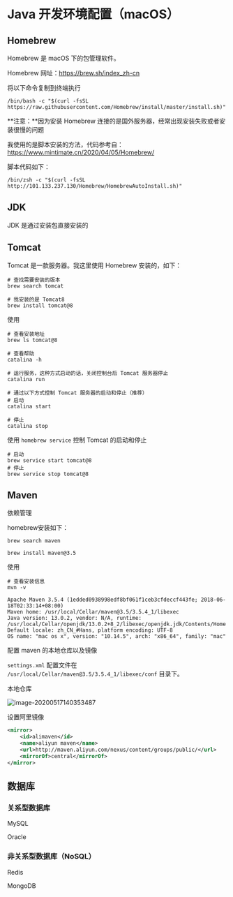 # Java 开发环境配置（macOS）

## Homebrew

Homebrew 是 macOS 下的包管理软件。

Homebrew 网址：https://brew.sh/index_zh-cn

将以下命令复制到终端执行

```
/bin/bash -c "$(curl -fsSL https://raw.githubusercontent.com/Homebrew/install/master/install.sh)"
```



**注意：**因为安装 Homebrew 连接的是国外服务器，经常出现安装失败或者安装很慢的问题

我使用的是脚本安装的方法，代码参考自：https://www.mintimate.cn/2020/04/05/Homebrew/

脚本代码如下：

```
/bin/zsh -c "$(curl -fsSL http://101.133.237.130/Homebrew/HomebrewAutoInstall.sh)"
```







## JDK

JDK 是通过安装包直接安装的





## Tomcat

Tomcat 是一款服务器。我这里使用 Homebrew 安装的，如下：

```
# 查找需要安装的版本
brew search tomcat

# 我安装的是 Tomcat8
brew install tomcat@8
```



使用

```
# 查看安装地址
brew ls tomcat@8

# 查看帮助
catalina -h

# 运行服务，这种方式启动的话，关闭控制台后 Tomcat 服务器停止
catalina run

# 通过以下方式控制 Tomcat 服务器的启动和停止（推荐）
# 启动
catalina start

# 停止
catalina stop
```



使用 `homebrew service` 控制 Tomcat 的启动和停止

```
# 启动
brew service start tomcat@8
# 停止
brew service stop tomcat@8
```





## Maven

依赖管理

homebrew安装如下：

```
brew search maven

brew install maven@3.5
```



使用

```
# 查看安装信息
mvn -v

Apache Maven 3.5.4 (1edded0938998edf8bf061f1ceb3cfdeccf443fe; 2018-06-18T02:33:14+08:00)
Maven home: /usr/local/Cellar/maven@3.5/3.5.4_1/libexec
Java version: 13.0.2, vendor: N/A, runtime: /usr/local/Cellar/openjdk/13.0.2+8_2/libexec/openjdk.jdk/Contents/Home
Default locale: zh_CN_#Hans, platform encoding: UTF-8
OS name: "mac os x", version: "10.14.5", arch: "x86_64", family: "mac"
```



配置 maven 的本地仓库以及镜像

`settings.xml` 配置文件在 `/usr/local/Cellar/maven@3.5/3.5.4_1/libexec/conf` 目录下。

本地仓库

![image-20200517140353487](https://tva1.sinaimg.cn/large/007S8ZIlgy1gevev01tvpj30n806e3zy.jpg)



设置阿里镜像

```xml
<mirror>
    <id>alimaven</id>
    <name>aliyun maven</name>
    <url>http://maven.aliyun.com/nexus/content/groups/public/</url>
    <mirrorOf>central</mirrorOf>
</mirror>
```









## 数据库

### 关系型数据库

MySQL







Oracle





### 非关系型数据库（NoSQL）

Redis







MongoDB